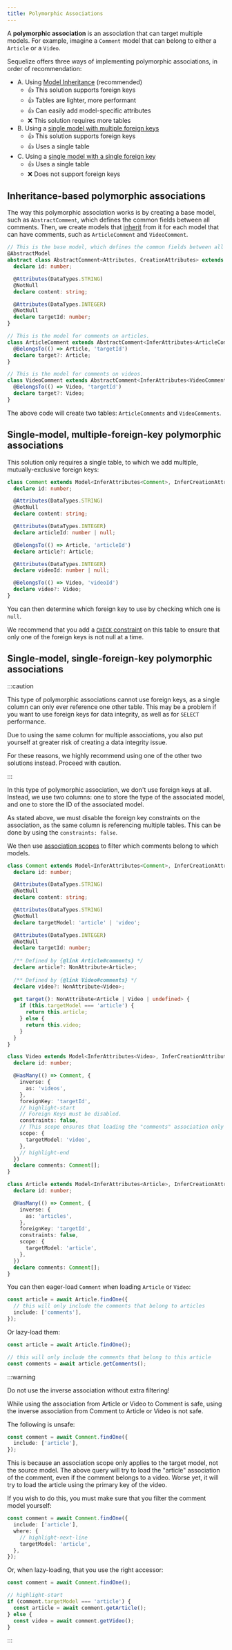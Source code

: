 ```yaml
---
title: Polymorphic Associations
---
```


A **polymorphic association** is an association that can target multiple models. For example, imagine a `Comment` model that can belong to either a `Article` or a `Video`.

Sequelize offers three ways of implementing polymorphic associations, in order of recommendation:

- A. Using [Model Inheritance](#inheritance-based-polymorphic-associations) (recommended)
  - 👍 This solution supports foreign keys
  - 👍 Tables are lighter, more performant
  - 👍 Can easily add model-specific attributes
  - ❌ This solution requires more tables
- B. Using a [single model with multiple foreign keys](#single-model-multiple-foreign-key-polymorphic-associations)
  - 👍 This solution supports foreign keys
  - 👍 Uses a single table
- C. Using a [single model with a single foreign key](#single-model-single-foreign-key-polymorphic-associations)
  - 👍 Uses a single table
  - ❌ Does not support foreign keys

## Inheritance-based polymorphic associations

The way this polymorphic association works is by creating a base model, such as `AbstractComment`,
which defines the common fields between all comments.
Then, we create models that [inherit](../models/inheritance.md) from it
for each model that can have comments, such as `ArticleComment` and `VideoComment`.

```ts
// This is the base model, which defines the common fields between all comments.
@AbstractModel
abstract class AbstractComment<Attributes, CreationAttributes> extends Model<Attributes, CreationAttributes> {
  declare id: number;

  @Attributes(DataTypes.STRING)
  @NotNull
  declare content: string;

  @Attributes(DataTypes.INTEGER)
  @NotNull
  declare targetId: number;
}

// This is the model for comments on articles.
class ArticleComment extends AbstractComment<InferAttributes<ArticleComment>, InferCreationAttributes<ArticleComment>> {
  @BelongsTo(() => Article, 'targetId')
  declare target?: Article;
}

// This is the model for comments on videos.
class VideoComment extends AbstractComment<InferAttributes<VideoComment>, InferCreationAttributes<VideoComment>> {
  @BelongsTo(() => Video, 'targetId')
  declare target?: Video;
}
```

The above code will create two tables: `ArticleComments` and `VideoComments`.

## Single-model, multiple-foreign-key polymorphic associations

This solution only requires a single table, to which we add multiple, mutually-exclusive foreign keys:

```ts
class Comment extends Model<InferAttributes<Comment>, InferCreationAttributes<Comment>> {
  declare id: number;

  @Attributes(DataTypes.STRING)
  @NotNull
  declare content: string;

  @Attributes(DataTypes.INTEGER)
  declare articleId: number | null;

  @BelongsTo(() => Article, 'articleId')
  declare article?: Article;

  @Attributes(DataTypes.INTEGER)
  declare videoId: number | null;

  @BelongsTo(() => Video, 'videoId')
  declare video?: Video;
}
```

You can then determine which foreign key to use by checking which one is `null`.

We recommend that you add a [`CHECK` constraint](../models/validations-and-constraints.md#check-constraints) on this table to ensure that only one of the foreign keys is not null at a time.

## Single-model, single-foreign-key polymorphic associations

:::caution

This type of polymorphic associations cannot use foreign keys, as a single column can only ever reference one other table.
This may be a problem if you want to use foreign keys for data integrity, as well as for `SELECT` performance.

Due to using the same column for multiple associations, you also put yourself at greater risk of creating a data integrity issue.

For these reasons, we highly recommend using one of the other two solutions instead. Proceed with caution.

:::

In this type of polymorphic association, we don't use foreign keys at all. 
Instead, we use two columns: one to store the type of the associated model, and one to store the ID of the associated model.

As stated above, we must disable the foreign key constraints on the association, as the same column is referencing multiple tables.
This can be done by using the `constraints: false`.

We then use [association scopes](./association-scopes.md) to filter which comments belong to which models.

```ts
class Comment extends Model<InferAttributes<Comment>, InferCreationAttributes<Comment>> {
  declare id: number;

  @Attributes(DataTypes.STRING)
  @NotNull
  declare content: string;

  @Attributes(DataTypes.STRING)
  @NotNull
  declare targetModel: 'article' | 'video';

  @Attributes(DataTypes.INTEGER)
  @NotNull
  declare targetId: number;
 
  /** Defined by {@link Article#comments} */
  declare article?: NonAttribute<Article>;
  
  /** Defined by {@link Video#comments} */
  declare video?: NonAttribute<Video>;
  
  get target(): NonAttribute<Article | Video | undefined> {
    if (this.targetModel === 'article') {
      return this.article;
    } else {
      return this.video;
    }
  }
}

class Video extends Model<InferAttributes<Video>, InferCreationAttributes<Video>> {
  declare id: number;

  @HasMany(() => Comment, {
    inverse: {
      as: 'videos',
    },
    foreignKey: 'targetId',
    // highlight-start
    // Foreign Keys must be disabled.
    constraints: false,
    // This scope ensures that loading the "comments" association only loads comments that belong to videos.
    scope: {
      targetModel: 'video',
    },
    // highlight-end
  })
  declare comments: Comment[];
}

class Article extends Model<InferAttributes<Article>, InferCreationAttributes<Article>> {
  declare id: number;

  @HasMany(() => Comment, {
    inverse: {
      as: 'articles',
    },
    foreignKey: 'targetId',
    constraints: false,
    scope: {
      targetModel: 'article',
    },
  })
  declare comments: Comment[];
}
```

You can then eager-load `Comment` when loading `Article` or `Video`:

```ts
const article = await Article.findOne({
  // this will only include the comments that belong to articles
  include: ['comments'],
});
```

Or lazy-load them:

```ts
const article = await Article.findOne();

// this will only include the comments that belong to this article
const comments = await article.getComments();
```

:::warning

Do not use the inverse association without extra filtering! 

While using the association from Article or Video to Comment is safe,
using the inverse association from Comment to Article or Video is not safe.

The following is unsafe:

```ts
const comment = await Comment.findOne({
  include: ['article'],
});
```

This is because an association scope only applies to the target model, not the source model.
The above query will try to load the "article" association of the comment, even if the comment belongs to a video.
Worse yet, it will try to load the article using the primary key of the video.

If you wish to do this, you must make sure that you filter the comment model yourself:

```ts
const comment = await Comment.findOne({
  include: ['article'],
  where: {
    // highlight-next-line
    targetModel: 'article',
  },
});
```

Or, when lazy-loading, that you use the right accessor:

```ts
const comment = await Comment.findOne();

// highlight-start
if (comment.targetModel === 'article') {
  const article = await comment.getArticle();
} else {
  const video = await comment.getVideo();
}
```

:::
